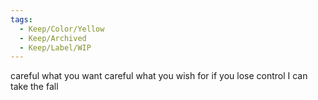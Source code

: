 ```yaml
---
tags:
  - Keep/Color/Yellow
  - Keep/Archived
  - Keep/Label/WIP
---
```


careful what you want
careful what you wish for
if you lose control
I can take the fall